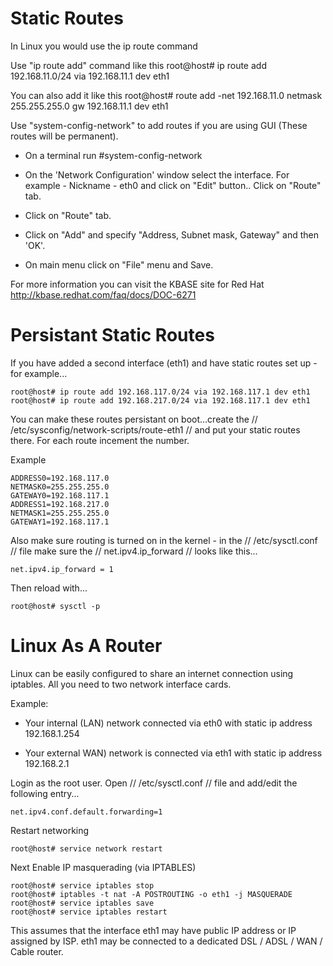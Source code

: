 # Static Routes


In Linux  you would use the ip route command

Use "ip route add" command like this
	root@host# ip route add 192.168.11.0/24 via 192.168.11.1 dev eth1

You can also add it like this
	root@host# route add -net 192.168.11.0 netmask 255.255.255.0 gw 192.168.11.1 dev eth1

Use "system-config-network" to add routes if you are using GUI (These routes will be permanent).

*  On a terminal run #system-config-network

*  On the 'Network Configuration' window select the interface. For example - Nickname - eth0 and click on "Edit" button.. Click on "Route" tab.

*  Click on "Route" tab.

*  Click on "Add" and specify "Address, Subnet mask, Gateway" and then 'OK'.

*  On main menu click on "File" menu and Save.


For more information you can visit the KBASE site for Red Hat http://kbase.redhat.com/faq/docs/DOC-6271 

# Persistant Static Routes

If you have added a second interface (eth1) and have static routes set up - for example...

	
	root@host# ip route add 192.168.117.0/24 via 192.168.117.1 dev eth1
	root@host# ip route add 192.168.217.0/24 via 192.168.117.1 dev eth1


You can make these routes persistant on boot...create the // /etc/sysconfig/network-scripts/route-eth1 // and put your static routes there. For each route incement the number.

Example

	
	ADDRESS0=192.168.117.0
	NETMASK0=255.255.255.0
	GATEWAY0=192.168.117.1
	ADDRESS1=192.168.217.0
	NETMASK1=255.255.255.0
	GATEWAY1=192.168.117.1


Also make sure routing is turned on in the kernel - in the // /etc/sysctl.conf // file make sure the // net.ipv4.ip_forward // looks like this...

	
	net.ipv4.ip_forward = 1


Then reload with...

	
	root@host# sysctl -p


# Linux As A Router

Linux can be easily configured to share an internet connection using iptables. All you need to two network interface cards.

Example:

*  Your internal (LAN) network connected via eth0 with static ip address 192.168.1.254

*  Your external WAN) network is connected via eth1 with static ip address 192.168.2.1


Login as the root user. Open // /etc/sysctl.conf // file and add/edit the following entry...

	
	net.ipv4.conf.default.forwarding=1


Restart networking

	
	root@host# service network restart


Next Enable IP masquerading (via IPTABLES)

	
	root@host# service iptables stop
	root@host# iptables -t nat -A POSTROUTING -o eth1 -j MASQUERADE
	root@host# service iptables save
	root@host# service iptables restart


This assumes that the interface eth1 may have public IP address or IP assigned by ISP. eth1 may be connected to a dedicated DSL / ADSL / WAN / Cable router.
